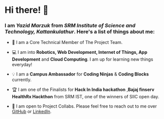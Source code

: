 # Hi there! 👋

### I am *Yazid Marzuk* from *SRM Institute of Science and Technology, Kattankulathur*. Here's a list of things about me:
- 🎯 I am a Core Technical Member of The Project Team.

- 💻 I am into **Robotics, Web Development, Internet of Things, App Development** and **Cloud Computing**. I am up for learning new things everyday!
- 💡 I am a **Campus Ambassador** for **Coding Ninjas** & **Coding Blocks** currently.
- 🏆 I am one of the Finalists for **Hack In India hackathon** ,**Bajaj finserv HealthRx Hackthon**  from SRM IST, one of the winners of SIIC open day. 

- 💬 I am open to Project Collabs. Please feel free to reach out to me over [GitHub](https://www.github.com/yazidmarzuk) or [LinkedIn](https://www.linkedin.com/in/marzukkp).
